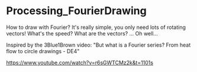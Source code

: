 # Processing_FourierDrawing
How to draw with Fourier? It's really simple, you only need lots of rotating vectors! What's the speed? What are the vectors? ... Oh well...

Inspired by the 3Blue1Brown video: "But what is a Fourier series? From heat flow to circle drawings - DE4"

https://www.youtube.com/watch?v=r6sGWTCMz2k&t=1101s

